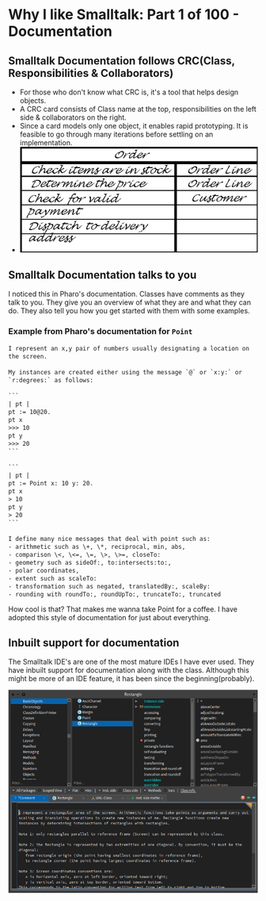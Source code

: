 # Why I like Smalltalk: Part 1 of 100 - Documentation

## Smalltalk Documentation follows CRC(Class, Responsibilities & Collaborators)
- For those who don't know what CRC is, it's a tool that helps design objects. 
- A CRC card consists of Class name at the top, responsibilities on the left side & collaborators on the right.
- Since a card models only one object, it enables rapid prototyping. It is feasible to go through many iterations before settling on an implementation.
- ![A sample CRC card](/images/crc-example.gif)


## Smalltalk Documentation talks to you
I noticed this in Pharo's documentation. 
Classes have comments as they talk to you. They give you an overview of what they are and what they can do. They also tell you how you get started with them with some examples.

### Example from Pharo's documentation for `Point`
    I represent an x,y pair of numbers usually designating a location on the screen.

    My instances are created either using the message `@` or `x:y:` or `r:degrees:` as follows:

    ```
    | pt |
    pt := 10@20.
    pt x 
    >>> 10
    pt y
    >>> 20 			 
    ```

    ```
    | pt |
    pt := Point x: 10 y: 20.
    pt x 
    > 10
    pt y
    > 20 			 
    ```

    I define many nice messages that deal with point such as: 
    - arithmetic such as \+, \*, reciprocal, min, abs,
    - comparison \<, \<=, \=, \>, \>=, closeTo: 
    - geometry such as sideOf:, to:intersects:to:, 
    - polar coordinates,
    - extent such as scaleTo:
    - transformation such as negated, translatedBy:, scaleBy:
    - rounding with roundTo:, roundUpTo:, truncateTo:, truncated

How cool is that? That makes me wanna take Point for a coffee.
I have adopted this style of documentation for just about everything. 

## Inbuilt support for documentation
The Smalltalk IDE's are one of the most mature IDEs I have ever used. They have inbuilt support for documentation along with the class. Although this might be more of an IDE feature, it has been since the beginning(probably).

![Documentation in Pharo](/images/documentation-in-pharo.png)
